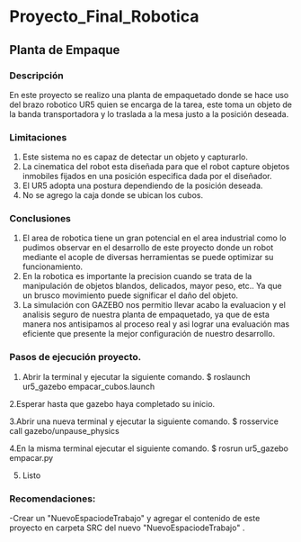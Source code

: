 # Proyecto_Final_Robotica
## Planta de Empaque 
### Descripción
En este proyecto se realizo una planta de empaquetado donde se hace uso del brazo robotico UR5 quien se encarga de la tarea, este toma un objeto de la banda transportadora y lo traslada a la mesa justo a la posición deseada.
### Limitaciones
1. Este sistema no es capaz de detectar un objeto y capturarlo.
2. La cinematica del robot esta diseñada para que el robot capture objetos inmobiles fijados en una posición especifica dada por el diseñador.
3. El UR5 adopta una postura dependiendo de la posición deseada.
4. No se agrego la caja donde se ubican los cubos.
### Conclusiones
1. El area de robotica tiene un gran potencial en el area industrial como lo pudimos observar en el desarrollo de este proyecto donde un robot mediante el acople de diversas herramientas se puede optimizar su funcionamiento.
2. En la robotica es importante la precision cuando se trata de la manipulación de objetos blandos, delicados, mayor peso, etc.. Ya que un brusco movimiento puede significar el daño del objeto.
3. La simulación con GAZEBO nos permitio llevar acabo la evaluacion y el analisis seguro de nuestra planta de empaquetado, ya que de esta manera nos antisipamos al proceso real y asi lograr una evaluación mas eficiente que presente la mejor configuración de nuestro desarrollo.

### Pasos de ejecución proyecto.
1. Abrir la terminal y ejecutar la siguiente comando.
$ roslaunch ur5_gazebo empacar_cubos.launch

2.Esperar hasta que gazebo haya completado su inicio.

3.Abrir una nueva terminal y ejecutar la siguiente comando.
$ rosservice call gazebo/unpause_physics

4.En la misma terminal ejecutar el siguiente comando.
$ rosrun ur5_gazebo empacar.py

5. Listo

### Recomendaciones:
-Crear un "NuevoEspaciodeTrabajo" y agregar el contenido de este proyecto en carpeta SRC del nuevo "NuevoEspaciodeTrabajo" .




